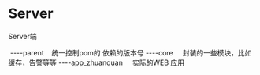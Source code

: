 # Server
Server端

  ----parent    统一控制pom的 依赖的版本号
  ----core      封装的一些模块，比如缓存，告警等等
  ----app_zhuanquan     实际的WEB 应用
